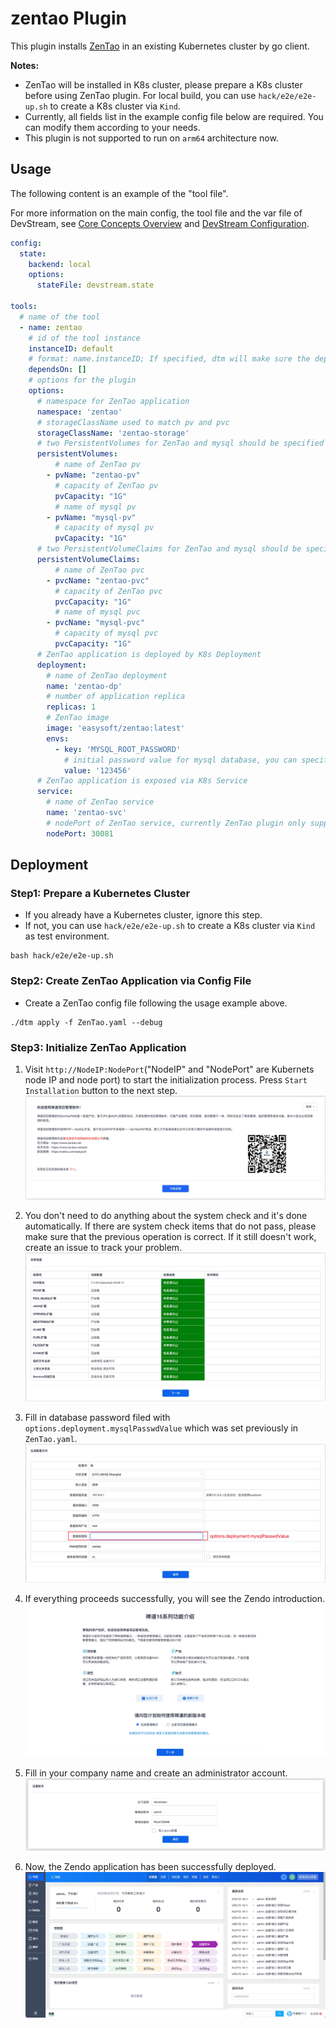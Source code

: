 # zentao Plugin

This plugin installs [ZenTao](https://zentao.net/) in an existing Kubernetes cluster by go client.

**Notes:**

- ZenTao will be installed in K8s cluster, please prepare a K8s cluster before using ZenTao plugin.
  For local build, you can use `hack/e2e/e2e-up.sh` to create a K8s cluster via `Kind`.
- Currently, all fields list in the example config file below are required. You can modify them according to your needs.
- This plugin is not supported to run on `arm64` architecture now.

## Usage

The following content is an example of the "tool file".

For more information on the main config, the tool file and the var file of DevStream, see [Core Concepts Overview](../core-concepts/overview.md) and [DevStream Configuration](../core-concepts/config.md).

```yaml
config:
  state:
    backend: local
    options:
      stateFile: devstream.state

tools:
  # name of the tool
  - name: zentao
    # id of the tool instance
    instanceID: default
    # format: name.instanceID; If specified, dtm will make sure the dependency is applied first before handling this tool
    dependsOn: []
    # options for the plugin
    options:
      # namespace for ZenTao application
      namespace: 'zentao'
      # storageClassName used to match pv and pvc
      storageClassName: 'zentao-storage'
      # two PersistentVolumes for ZenTao and mysql should be specified
      persistentVolumes:
          # name of ZenTao pv
        - pvName: "zentao-pv"
          # capacity of ZenTao pv
          pvCapacity: "1G"
          # name of mysql pv
        - pvName: "mysql-pv"
          # capacity of mysql pv
          pvCapacity: "1G"
      # two PersistentVolumeClaims for ZenTao and mysql should be specified
      persistentVolumeClaims:
          # name of ZenTao pvc
        - pvcName: "zentao-pvc"
          # capacity of ZenTao pvc
          pvcCapacity: "1G"
          # name of mysql pvc
        - pvcName: "mysql-pvc"
          # capacity of mysql pvc
          pvcCapacity: "1G"
      # ZenTao application is deployed by K8s Deployment
      deployment:
        # name of ZenTao deployment
        name: 'zentao-dp'
        # number of application replica
        replicas: 1
        # ZenTao image
        image: 'easysoft/zentao:latest'
        envs:
          - key: 'MYSQL_ROOT_PASSWORD'
            # initial password value for mysql database, you can specify any value you like
            value: '123456'
      # ZenTao application is exposed via K8s Service
      service:
        # name of ZenTao service
        name: 'zentao-svc'
        # nodePort of ZenTao service, currently ZenTao plugin only support `nodePort` type
        nodePort: 30081
```

## Deployment

### Step1: Prepare a Kubernetes Cluster

- If you already have a Kubernetes cluster, ignore this step. 
- If not, you can use `hack/e2e/e2e-up.sh` to create a K8s cluster via `Kind` as test environment.

```shell
bash hack/e2e/e2e-up.sh
```

### Step2: Create ZenTao Application via Config File

- Create a ZenTao config file following the usage example above.

```shell
./dtm apply -f ZenTao.yaml --debug
```

### Step3: Initialize ZenTao Application

1. Visit `http://NodeIP:NodePort`("NodeIP" and "NodePort" are Kubernets node IP and node port) to start the initialization process. Press `Start Installation` button to the next step.
![](zentao/zentao-welcome.jpg)

2. You don't need to do anything about the system check and it's done automatically. If there are system check items that do not pass, please make sure that the previous operation is correct. If it still doesn't work, create an issue to track your problem.
![](zentao/zentao-systemCheck.jpg)

3. Fill in database password filed with `options.deployment.mysqlPasswdValue` which was set previously in `ZenTao.yaml`.
![](zentao/zentao-configuration.jpg)

4. If everything proceeds successfully, you will see the Zendo introduction.
![](zentao/zentao-intro.jpg)

5. Fill in your company name and create an administrator account.
![](zentao/zentao-account.jpg)

6. Now, the Zendo application has been successfully deployed.
![](zentao/zentao-web.jpg)
